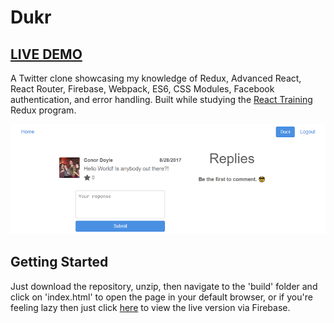# Dukr
## [LIVE DEMO](https://dukr-46b41.firebaseapp.com/)

A Twitter clone showcasing my knowledge of Redux, Advanced React, React Router, Firebase, Webpack, ES6, CSS Modules, Facebook authentication, and error handling. Built while studying the [React Training](https://tylermcginnis.com/courses/redux/) Redux program.

![Screenshot of Dukr application.](./dukr.png?raw=true "Dukr.")
## Getting Started

Just download the repository, unzip, then navigate to the 'build' folder and click on 'index.html' to open the page in your default browser, or if you're feeling lazy then just click [here](https://dukr-46b41.firebaseapp.com/) to view the live version via Firebase.

